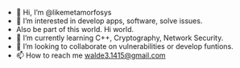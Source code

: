 - 👋 Hi, I’m @likemetamorfosys
- 👀 I’m interested in develop apps, software, solve issues.
- Also be part of this world. Hi world.
- 🌱 I’m currently learning C++, Cryptography, Network Security.
- 💞️ I’m looking to collaborate on vulnerabilities or develop funtions.
- 📫 How to reach me walde3.1415@gmail.com
